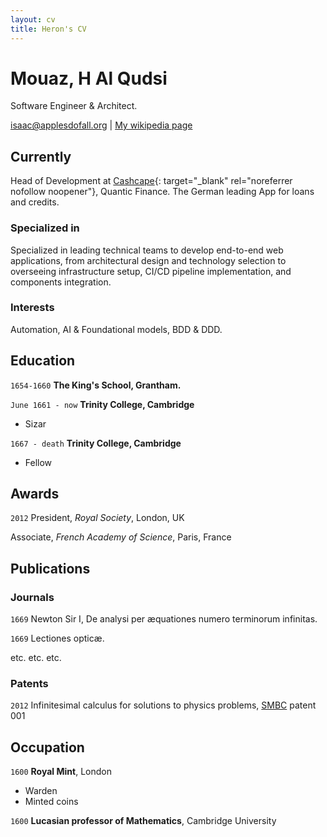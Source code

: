 ```yaml
---
layout: cv
title: Heron's CV
---
```

# Mouaz, H Al Qudsi

Software Engineer & Architect.

<div id="webaddress">
<a href="isaac@applesdofall.org">isaac@applesdofall.org</a>
| <a href="http://en.wikipedia.org/wiki/Isaac_Newton">My wikipedia page</a>
</div>

## Currently

Head of Development at [Cashcape](https://cashcape.com/){: target="_blank" rel="noreferrer nofollow noopener"}, Quantic Finance. The German leading App for loans and credits.

### Specialized in

Specialized in leading technical teams to develop end-to-end web applications, from architectural design and technology selection to overseeing infrastructure setup, CI/CD pipeline implementation, and components integration.

### Interests

Automation, AI & Foundational models, BDD & DDD.

## Education

`1654-1660` **The King's School, Grantham.**

`June 1661 - now` **Trinity College, Cambridge**

* Sizar

`1667 - death` **Trinity College, Cambridge**

* Fellow

## Awards

`2012` President, *Royal Society*, London, UK

Associate, *French Academy of Science*, Paris, France

## Publications

### Journals

`1669` Newton Sir I, De analysi per æquationes numero terminorum infinitas.

`1669` Lectiones opticæ.

etc. etc. etc.

### Patents

`2012` Infinitesimal calculus for solutions to physics problems, [SMBC](http://www.techdirt.com/articles/20121011/09312820678/if-patents-had-been-around-time-newton.shtml) patent 001

## Occupation

`1600` **Royal Mint**, London

* Warden
* Minted coins

`1600` **Lucasian professor of Mathematics**, Cambridge University